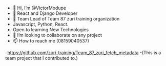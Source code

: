- 👋 Hi, I’m @VictorModupe
- 👀 React and Django Developer
- 🌱 Team Lead of Team 87 zuri training organization 
- Javascript, Python, React.
- Open to learning New Technologies
- 💞️ I’m looking to collaborate on any project
- 📫 How to reach me (08159040537)

-https://github.com/zuri-training/Team_87_zuri_fetch_metadata
-(This is a team project that I contributed to.)
